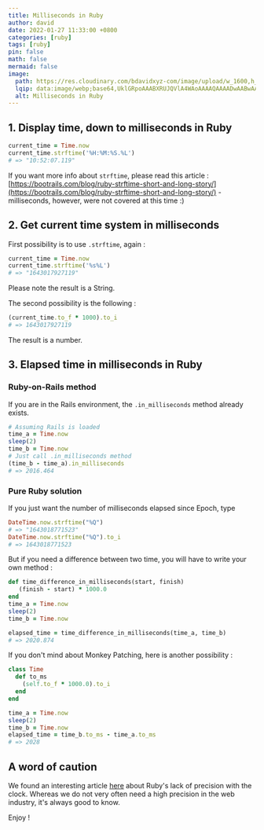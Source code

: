 ```yaml
---
title: Milliseconds in Ruby
author: david
date: 2022-01-27 11:33:00 +0800
categories: [ruby]
tags: [ruby]
pin: false
math: false
mermaid: false
image:
  path: https://res.cloudinary.com/bdavidxyz-com/image/upload/w_1600,h_836,q_100/l_text:Karla_72_bold:Milliseconds%20in%20Ruby,co_rgb:ffe4e6,c_fit,w_1400,h_240/fl_layer_apply,g_south_west,x_100,y_180/l_text:Karla_48:A%20simple%20article%20about%20Ruby,co_rgb:ffe4e680,c_fit,w_1400/fl_layer_apply,g_south_west,x_100,y_100/newblog/globals/bg_me.jpg
  lqip: data:image/webp;base64,UklGRpoAAABXRUJQVlA4WAoAAAAQAAAADwAABwAAQUxQSDIAAAARL0AmbZurmr57yyIiqE8oiG0bejIYEQTgqiDA9vqnsUSI6H+oAERp2HZ65qP/VIAWAFZQOCBCAAAA8AEAnQEqEAAIAAVAfCWkAALp8sF8rgRgAP7o9FDvMCkMde9PK7euH5M1m6VWoDXf2FkP3BqV0ZYbO6NA/VFIAAAA
  alt: Milliseconds in Ruby
---
```


## 1. Display time, down to milliseconds in Ruby

```ruby
current_time = Time.now
current_time.strftime('%H:%M:%S.%L')
# => "10:52:07.119"
```

If you want more info about `strftime`, please read this article : [https://bootrails.com/blog/ruby-strftime-short-and-long-story/](https://bootrails.com/blog/ruby-strftime-short-and-long-story/) - milliseconds, however, were not covered at this time :)

## 2. Get current time system in milliseconds 

First possibility is to use `.strftime`, again :

```ruby
current_time = Time.now
current_time.strftime('%s%L')
# => "1643017927119"
```

Please note the result is a String.

The second possibility is the following :

```ruby
(current_time.to_f * 1000).to_i
# => 1643017927119
```

The result is a number.

## 3. Elapsed time in milliseconds in Ruby

### Ruby-on-Rails method

If you are in the Rails environment, the `.in_milliseconds` method already exists.

```ruby
# Assuming Rails is loaded
time_a = Time.now
sleep(2)
time_b = Time.now
# Just call .in_milliseconds method
(time_b - time_a).in_milliseconds
# => 2016.464
```

### Pure Ruby solution

If you just want the number of milliseconds elapsed since Epoch, type

```ruby
DateTime.now.strftime("%Q")
# => "1643018771523"
DateTime.now.strftime("%Q").to_i
# => 1643018771523
```

But if you need a difference between two time, you will have to write your own method :

```ruby
def time_difference_in_milliseconds(start, finish)
   (finish - start) * 1000.0
end
time_a = Time.now
sleep(2)
time_b = Time.now

elapsed_time = time_difference_in_milliseconds(time_a, time_b)
# => 2020.874
```

If you don't mind about Monkey Patching, here is another possibility :

```ruby
class Time
  def to_ms
    (self.to_f * 1000.0).to_i
  end
end

time_a = Time.now
sleep(2)
time_b = Time.now
elapsed_time = time_b.to_ms - time_a.to_ms  
# => 2028

```
##  A word of caution


We found an interesting article [here](https://blog.dnsimple.com/2018/03/elapsed-time-with-ruby-the-right-way/) about Ruby's lack of precision with the clock. Whereas we do not very often need a high precision in the web industry, it's always good to know.

Enjoy !